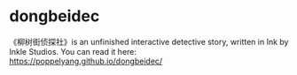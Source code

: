 # dongbeidec
《柳树街侦探社》is an unfinished interactive detective story, written in Ink by Inkle Studios.
You can read it here:
https://poppelyang.github.io/dongbeidec/
